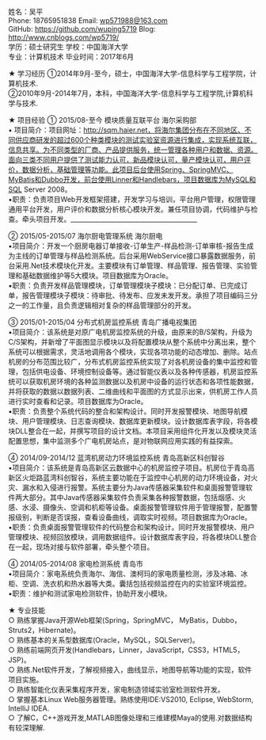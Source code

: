  姓名：吴平                                 
 Phone:  18765951838                          Email:  wp571988@163.com         
 GitHub: https://github.com/wuping5719            Blog: http://www.cnblogs.com/wp5719/     
 学历：硕士研究生                             学校：中国海洋大学     
 专业：计算机技术                             毕业时间：2017年6月

 ★	学习经历
 ①2014年9月-至今，硕士，中国海洋大学-信息科学与工程学院，计算机技术.     
 ②2010年9月-2014年7月，本科，中国海洋大学-信息科学与工程学院,计算机科学与技术.

 ★	项目经验
 ① 2015/08-至今             模块质量互联平台                     海尔采购部     
 ▪ 项目简介：项目网址：http://sqm.haier.net，将海尔集团分布在不同地区、不同供应商研发的超过600个种类模块的测试实验室资源进行集成，实现系统互联，信息共享。为不同类型的厂商、产品提供服务，统一管理各种用户和数据、资源。面向三类不同用户提供了测试能力认可，新品模块认可，量产模块认可，用户评价，数据分析，基础管理等功能。此项目后台使用Spring、SpringMVC、MyBatis和Dubbo开发，前台使用Linner和Handlebars，项目数据库为MySQL和SQL Server 2008。     
 ▪职责：负责项目Web开发框架搭建，开发学习与培训，平台用户管理，权限管理通用平台开发，用户评价和数据分析核心模块开发。兼任项目协调，代码维护与检查。牵头项目开发。________________________________________

 ② 2015/05-2015/07              海尔厨电管理系统                      海尔厨电     
 ▪项目简介：开发一个厨房电器订单接收-订单生产-样品检测-订单审核-报告生成为主线的订单管理与样品检测系统。后台采用WebService接口暴露数据服务，前台采用.Net技术模块化开发。主要模块有订单管理、样品管理、报告管理、实验管理和基础数据维护等5大模块。项目数据库为Oracle。      
 ▪职责：负责开发样品管理模块，订单管理模块子模块：已分配订单、已完成订单，报告管理模块子模块：待审批、待发布、应发未发开发。承担了项目编码三分之一的工作量，且负责逻辑相对复杂的样品管理部分的开发。

 ③ 2015/01-2015/04           分布式机房监控系统               青岛广播电视集团      
 ▪项目简介：该系统是对原广电机房监控系统的升级，由原来的B/S架构，升级为C/S架构，并新增了平面图显示模块以及将配置模块从整个系统中分离出来，整个系统可以根据需求，灵活地调用各个模块，实现各项功能的动态增加、删除。站点机房的分布范围比较广，分布式机房监控系统实现了对各机房设备的集中监控和管理，包括供电设备、环境控制设备等。通过智能仪表以及各种传感器，机房监控系统可以获取机房环境的各种监测数据以及机房中设备的运行状态和各项性能数据，并将获取的数据以数据列表、二维曲线和平面图的方式显示出来，供机房工作人员进行实时查看和记录。项目数据库为Oracle。     
 ▪职责：负责整个系统代码的整合和架构设计。同时开发报警模块、地图导航模块、用户管理模块、日志查询模块、数据库更新模块。设计数据库表字段，将各模块DLL整合在一起，并撰写项目的设计文档。本项目采用组件化开发以及模块灵活配置思想，集中监测多个广电机房站点，是对物联网应用实践的有益探索。

 ④ 2014/09-2014/12         蓝湾机房动力环境监控系统         青岛高新区科创智谷           
 ▪项目简介：该系统是青岛高新区云数据中心的机房监控子项目。机房位于青岛高新区火炬路蓝湾科创智谷，系统主要功能在于监控中心机房的动力环境设备，对火灾、漏水和入侵进行报警。系统主要分为Java传感器采集软件和桌面报警管理软件两大部分。其中Java传感器采集软件负责采集各种报警数据，包括烟感、火感、水浸、摄像头、空调和机柜等设备。桌面报警管理软件用于管理报警，配置警报级别，判断是否误报，查看设备曲线，调取实时视频。项目数据库为Oracle。     
 ▪职责：负责桌面报警管理软件的代码整合和架构设计。同时开发报警模块、用户管理模块、视频回放模块，调用数据组件。设计数据库表字段，将各模块DLL整合在一起，现场对接与软件部署，牵头整个项目。

 ④ 2014/05-2014/08                 家电检测系统                         青岛市      
 ▪项目简介：家电系统负责海尔、海信、澳柯玛的家电质量检测，涉及冰箱、冰柜、空调、洗衣机和热水器等大类。囊括包括视频监控在内的实验室环境监控。     
 ▪职责：维护和测试家电检测软件，协助开发小模块。

 ★ 专业技能    
 ○ 熟练掌握Java开源Web框架(Spring，SpringMVC， MyBatis，Dubbo，Struts2，Hibernate)。     
 ○ 熟练基本的关系型数据库(Oracle，MySQL，SQLServer)。     
 ○ 熟练前端网页开发(Handlebars，Linner，JavaScript，CSS3，HTML5，JSP)。       
 ○ 熟练.Net软件开发，了解视频接入，曲线显示，地图导航等功能的实现，软件项目实施。        
 ○ 熟练智能化仪表采集程序开发，家电制造领域实验室检测软件开发。         
 ○ 掌握基本Linux Web服务器管理。熟练使用IDE:VS2010, Eclipse, WebStorm, IntelliJ IDEA.       
 ○ 了解C，C++游戏开发,MATLAB图像处理和三维建模Maya的使用.对数据结构有较深理解.
